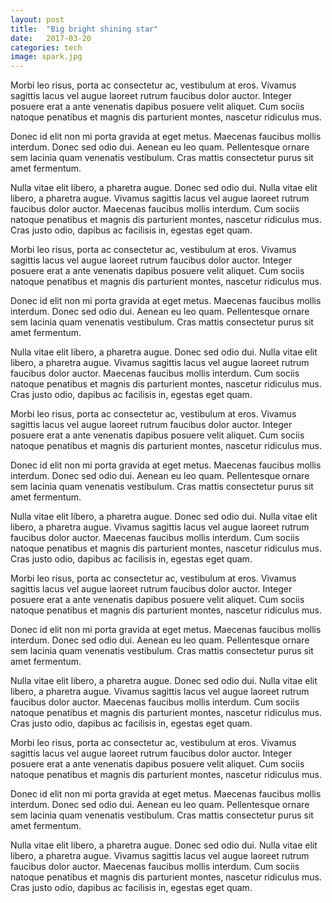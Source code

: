 ```yaml
---
layout: post
title:  "Big bright shining star"
date:   2017-03-20
categories: tech
image: spark.jpg
---
```


Morbi leo risus, porta ac consectetur ac, vestibulum at eros. Vivamus sagittis lacus vel augue laoreet rutrum faucibus dolor auctor. Integer posuere erat a ante venenatis dapibus posuere velit aliquet. Cum sociis natoque penatibus et magnis dis parturient montes, nascetur ridiculus mus.

Donec id elit non mi porta gravida at eget metus. Maecenas faucibus mollis interdum. Donec sed odio dui. Aenean eu leo quam. Pellentesque ornare sem lacinia quam venenatis vestibulum. Cras mattis consectetur purus sit amet fermentum.

Nulla vitae elit libero, a pharetra augue. Donec sed odio dui. Nulla vitae elit libero, a pharetra augue. Vivamus sagittis lacus vel augue laoreet rutrum faucibus dolor auctor. Maecenas faucibus mollis interdum. Cum sociis natoque penatibus et magnis dis parturient montes, nascetur ridiculus mus. Cras justo odio, dapibus ac facilisis in, egestas eget quam.

Morbi leo risus, porta ac consectetur ac, vestibulum at eros. Vivamus sagittis lacus vel augue laoreet rutrum faucibus dolor auctor. Integer posuere erat a ante venenatis dapibus posuere velit aliquet. Cum sociis natoque penatibus et magnis dis parturient montes, nascetur ridiculus mus.

Donec id elit non mi porta gravida at eget metus. Maecenas faucibus mollis interdum. Donec sed odio dui. Aenean eu leo quam. Pellentesque ornare sem lacinia quam venenatis vestibulum. Cras mattis consectetur purus sit amet fermentum.

Nulla vitae elit libero, a pharetra augue. Donec sed odio dui. Nulla vitae elit libero, a pharetra augue. Vivamus sagittis lacus vel augue laoreet rutrum faucibus dolor auctor. Maecenas faucibus mollis interdum. Cum sociis natoque penatibus et magnis dis parturient montes, nascetur ridiculus mus. Cras justo odio, dapibus ac facilisis in, egestas eget quam.

Morbi leo risus, porta ac consectetur ac, vestibulum at eros. Vivamus sagittis lacus vel augue laoreet rutrum faucibus dolor auctor. Integer posuere erat a ante venenatis dapibus posuere velit aliquet. Cum sociis natoque penatibus et magnis dis parturient montes, nascetur ridiculus mus.

Donec id elit non mi porta gravida at eget metus. Maecenas faucibus mollis interdum. Donec sed odio dui. Aenean eu leo quam. Pellentesque ornare sem lacinia quam venenatis vestibulum. Cras mattis consectetur purus sit amet fermentum.

Nulla vitae elit libero, a pharetra augue. Donec sed odio dui. Nulla vitae elit libero, a pharetra augue. Vivamus sagittis lacus vel augue laoreet rutrum faucibus dolor auctor. Maecenas faucibus mollis interdum. Cum sociis natoque penatibus et magnis dis parturient montes, nascetur ridiculus mus. Cras justo odio, dapibus ac facilisis in, egestas eget quam.

Morbi leo risus, porta ac consectetur ac, vestibulum at eros. Vivamus sagittis lacus vel augue laoreet rutrum faucibus dolor auctor. Integer posuere erat a ante venenatis dapibus posuere velit aliquet. Cum sociis natoque penatibus et magnis dis parturient montes, nascetur ridiculus mus.

Donec id elit non mi porta gravida at eget metus. Maecenas faucibus mollis interdum. Donec sed odio dui. Aenean eu leo quam. Pellentesque ornare sem lacinia quam venenatis vestibulum. Cras mattis consectetur purus sit amet fermentum.

Nulla vitae elit libero, a pharetra augue. Donec sed odio dui. Nulla vitae elit libero, a pharetra augue. Vivamus sagittis lacus vel augue laoreet rutrum faucibus dolor auctor. Maecenas faucibus mollis interdum. Cum sociis natoque penatibus et magnis dis parturient montes, nascetur ridiculus mus. Cras justo odio, dapibus ac facilisis in, egestas eget quam.

Morbi leo risus, porta ac consectetur ac, vestibulum at eros. Vivamus sagittis lacus vel augue laoreet rutrum faucibus dolor auctor. Integer posuere erat a ante venenatis dapibus posuere velit aliquet. Cum sociis natoque penatibus et magnis dis parturient montes, nascetur ridiculus mus.

Donec id elit non mi porta gravida at eget metus. Maecenas faucibus mollis interdum. Donec sed odio dui. Aenean eu leo quam. Pellentesque ornare sem lacinia quam venenatis vestibulum. Cras mattis consectetur purus sit amet fermentum.

Nulla vitae elit libero, a pharetra augue. Donec sed odio dui. Nulla vitae elit libero, a pharetra augue. Vivamus sagittis lacus vel augue laoreet rutrum faucibus dolor auctor. Maecenas faucibus mollis interdum. Cum sociis natoque penatibus et magnis dis parturient montes, nascetur ridiculus mus. Cras justo odio, dapibus ac facilisis in, egestas eget quam.

